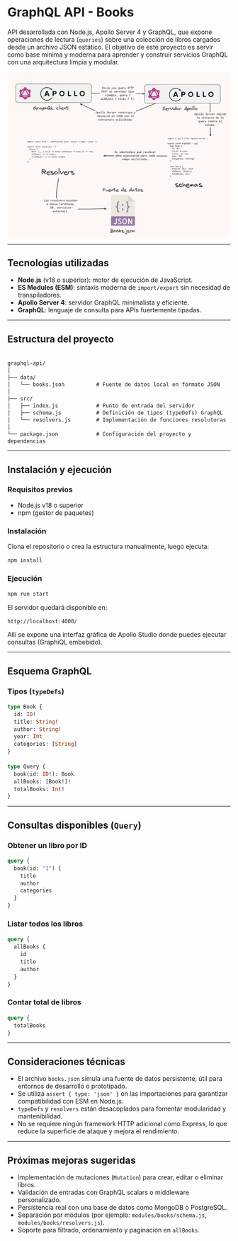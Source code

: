# GraphQL API - Books

API desarrollada con Node.js, Apollo Server 4 y GraphQL, que expone operaciones de lectura (`queries`) sobre una colección de libros cargados desde un archivo JSON estático. El objetivo de este proyecto es servir como base mínima y moderna para aprender y construir servicios GraphQL con una arquitectura limpia y modular.

![](diagrama-flujo-query-graphql.png)

---

## Tecnologías utilizadas

- **Node.js** (v18 o superior): motor de ejecución de JavaScript.
- **ES Modules (ESM)**: sintaxis moderna de `import/export` sin necesidad de transpiladores.
- **Apollo Server 4**: servidor GraphQL minimalista y eficiente.
- **GraphQL**: lenguaje de consulta para APIs fuertemente tipadas.

---

## Estructura del proyecto

```

graphql-api/
│
├── data/
│   └── books.json          # Fuente de datos local en formato JSON
│
├── src/
│   ├── index.js            # Punto de entrada del servidor
│   ├── schema.js           # Definición de tipos (typeDefs) GraphQL
│   └── resolvers.js        # Implementación de funciones resolutoras
│
└── package.json            # Configuración del proyecto y dependencias

````

---

## Instalación y ejecución

### Requisitos previos

- Node.js v18 o superior
- npm (gestor de paquetes)

### Instalación

Clona el repositorio o crea la estructura manualmente, luego ejecuta:

```bash
npm install
````

### Ejecución

```bash
npm run start
```

El servidor quedará disponible en:

```
http://localhost:4000/
```

Allí se expone una interfaz gráfica de Apollo Studio donde puedes ejecutar consultas (GraphiQL embebido).

---

## Esquema GraphQL

### Tipos (`typeDefs`)

```graphql
type Book {
  id: ID!
  title: String!
  author: String!
  year: Int
  categories: [String]
}

type Query {
  book(id: ID!): Book
  allBooks: [Book!]!
  totalBooks: Int!
}
```

---

## Consultas disponibles (`Query`)

### Obtener un libro por ID

```graphql
query {
  book(id: "1") {
    title
    author
    categories
  }
}
```

### Listar todos los libros

```graphql
query {
  allBooks {
    id
    title
    author
  }
}
```

### Contar total de libros

```graphql
query {
  totalBooks
}
```

---

## Consideraciones técnicas

* El archivo `books.json` simula una fuente de datos persistente, útil para entornos de desarrollo o prototipado.
* Se utiliza `assert { type: 'json' }` en las importaciones para garantizar compatibilidad con ESM en Node.js.
* `typeDefs` y `resolvers` están desacoplados para fomentar modularidad y mantenibilidad.
* No se requiere ningún framework HTTP adicional como Express, lo que reduce la superficie de ataque y mejora el rendimiento.

---

## Próximas mejoras sugeridas

* Implementación de mutaciones (`Mutation`) para crear, editar o eliminar libros.
* Validación de entradas con GraphQL scalars o middleware personalizado.
* Persistencia real con una base de datos como MongoDB o PostgreSQL.
* Separación por módulos (por ejemplo: `modules/books/schema.js`, `modules/books/resolvers.js`).
* Soporte para filtrado, ordenamiento y paginación en `allBooks`.


